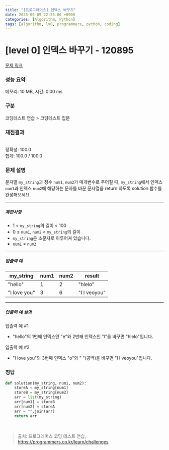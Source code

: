 ```yaml
---
title: "[프로그래머스] 인덱스 바꾸기"
date: 2023-06-09 22:55:00 +0900
categories: [Algorithm, Python]
tags: [algorithm, lv0, programmers, python, coding]
---
```


# [level 0] 인덱스 바꾸기 - 120895

[문제 링크](https://school.programmers.co.kr/learn/courses/30/lessons/120895)

### 성능 요약

메모리: 10 MB, 시간: 0.00 ms

### 구분

코딩테스트 연습 > 코딩테스트 입문

### 채점결과

<br/>정확성: 100.0<br/>합계: 100.0 / 100.0

### 문제 설명

<p>문자열 <code>my_string</code>과 정수 <code>num1</code>, <code>num2</code>가 매개변수로 주어질 때, <code>my_string</code>에서 인덱스 <code>num1</code>과 인덱스 <code>num2</code>에 해당하는 문자를 바꾼 문자열을 return 하도록 solution 함수를 완성해보세요.</p>

<hr>

<h5>제한사항</h5>

<ul>
<li>1 &lt; <code>my_string</code>의 길이 &lt; 100</li>
<li>0 ≤ <code>num1</code>, <code>num2</code> &lt; <code>my_string</code>의 길이</li>
<li><code>my_string</code>은 소문자로 이루어져 있습니다.</li>
<li><code>num1</code> ≠ <code>num2</code></li>
</ul>

<hr>

<h5>입출력 예</h5>

| my_string    | num1 | num2 | result       |
|--------------|------|------|--------------|
| "hello"      | 1    | 2    | "hlelo"      |
| "I love you" | 3    | 6    | "I l veoyou" |

<hr>

<h5>입출력 예 설명</h5>

<p>입출력 예 #1</p>

<ul>
<li>"hello"의 1번째 인덱스인 "e"와 2번째 인덱스인 "l"을 바꾸면 "hlelo"입니다.</li>
</ul>

<p>입출력 예 #2</p>

<ul>
<li>"I love you"의 3번째 인덱스 "o"와 " "(공백)을 바꾸면 "I l veoyou"입니다.</li>
</ul>

### 정답

```python
def solution(my_string, num1, num2):
    storeA = my_string[num1]
    storeB = my_string[num2]
    arr = list(my_string)
    arr[num1] = storeB
    arr[num2] = storeA
    arr = "".join(arr)
    return arr
```

<br>

> 출처: 프로그래머스 코딩 테스트 연습, https://programmers.co.kr/learn/challenges
